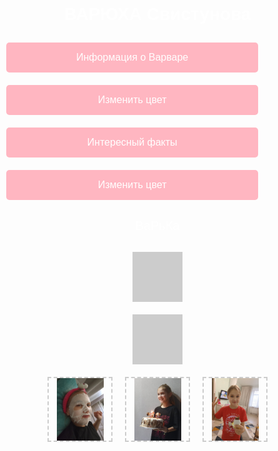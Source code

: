 <!DOCTYPE html>
<html lang="ru">
<head>
    <meta charset="UTF-8">
    <meta name="viewport" content="width=device-width, initial-scale=1.0">
    <title>ВАРЮХА Свистунова</title>
    <style>
        body {
            font-family: Arial, sans-serif;
            display: flex;
            flex-direction: column;
            align-items: center;
            justify-content: center;
            height: 80vh;
            background-image: url('фон.jpg'); /* Замените на URL изображения фона */
            background-size: cover;
            background-position: center;
            color: white;
            margin: 0;
            padding: 0;
        }
        .button {
            margin: 10px;
            padding: 15px 30px;
            font-size: 16px;
            color: white;
            background-color: #FFB6C1 ;
            border: none;
            border-radius: 5px;
            cursor: pointer;
            transition: background-color 0.3s;
            width: 80%;
        }
        .button:hover {
            background-color: #FFB6C1 ;
        }
        .color-box {
            width: 80px;
            height: 80px;
            background-color: #ccc;
            margin: 10px;
            transition: background-color 0.5s;
        }
        .image-container {
            flex: 2; /* Занимает 2 части пространства */
            display: flex;
            flex-direction: row;
            justify-content: center;
            flex-wrap: wrap;
        }
        .image-placeholder {
            width: 100px; /* Уменьшенная ширина для изображений */
            height: 100px; /* Уменьшенная высота для изображений */
            border: 2px dashed #ccc;
            display: flex;
            align-items: center;
            justify-content: center;
            margin: 10px;
            font-weight: bold;
            color: #888;
        }
        .image-placeholder img {
            max-width: 100%;
            max-height: 100%;
            object-fit: cover;
        }
        #text-output {
            margin: 20px;
            font-size: 20px;
            color: #fff;
        }
    </style>
</head>
<body>
<h1>ВАРЮХА Свистунова</h1>

<div>
    <button class="button" onclick="showText('Варвара учится во втром классе. Ей 7 лет . У Вари очень много хобби :) ')">Информация о Варваре </button>
    <button class="button" onclick="changeColor('box1')">Изменить цвет </button>
    <button class="button" onclick="showText('Варя любит: Гарри Поттера,Куроми, Мелоди, Пудинга и своего Гуся')"> Интересный факты </button>
    <button class="button" onclick="changeColor('box2')">Изменить цвет </button>
</div>

<div id="text-output">ВаРьКа</div>

<div class="color-box" id="box1"></div>
<div class="color-box" id="box2"></div>

<div class="image-container">
    <div class="image-placeholder">
        <img src="Изображение WhatsApp 2025-03-04 в 20.00.24_f890ac4f.jpg" alt="1"> <!-- Замените на путь к Вашему изображению -->
    </div>
    <div class="image-placeholder">
        <img src="Изображение WhatsApp 2025-03-04 в 20.00.12_5b7921a0.jpg" alt="2"> <!-- Замените на путь к Вашему изображению -->
    </div>
    <div class="image-placeholder">
        <img src="Изображение WhatsApp 2025-03-04 в 20.00.11_ae252489.jpg" alt="3"> <!-- Замените на путь к Вашему изображению -->
    </div>
</div>

<script>
    function showText(message) {
        document.getElementById('text-output').innerText = message;
    }

    function changeColor(boxId) {
        const box = document.getElementById(boxId);
        const randomColor = '#' + Math.floor(Math.random()*16777215).toString(16);
        box.style.backgroundColor = randomColor;
    }
</script>
</body>
</html>
